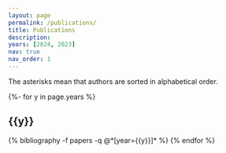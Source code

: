 ```yaml
---
layout: page
permalink: /publications/
title: Publications
description: 
years: [2024, 2023]
nav: true
nav_order: 1
---
```

<!-- _pages/publications.md -->
<div class="publications">

The asterisks mean that authors are sorted in alphabetical order.

{%- for y in page.years %}
  <h2 class="year">{{y}}</h2>
  {% bibliography -f papers -q @*[year={{y}}]* %}
{% endfor %}

</div>
